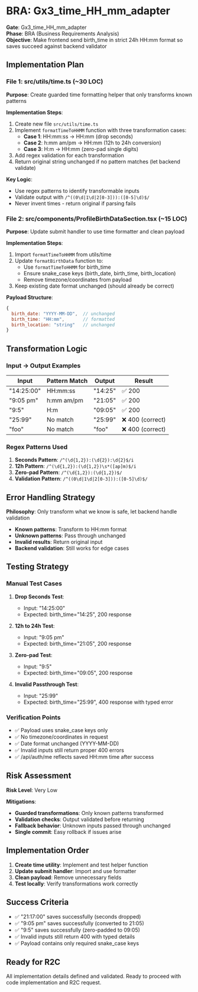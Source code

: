 # BRA: Gx3_time_HH_mm_adapter

**Gate**: Gx3_time_HH_mm_adapter  
**Phase**: BRA (Business Requirements Analysis)  
**Objective**: Make frontend send birth_time in strict 24h HH:mm format so saves succeed against backend validator  

## Implementation Plan

### File 1: src/utils/time.ts (~30 LOC)

**Purpose**: Create guarded time formatting helper that only transforms known patterns

**Implementation Steps**:
1. Create new file `src/utils/time.ts`
2. Implement `formatTimeToHHMM` function with three transformation cases:
   - **Case 1**: HH:mm:ss → HH:mm (drop seconds)
   - **Case 2**: h:mm am/pm → HH:mm (12h to 24h conversion)
   - **Case 3**: H:m → HH:mm (zero-pad single digits)
3. Add regex validation for each transformation
4. Return original string unchanged if no pattern matches (let backend validate)

**Key Logic**:
- Use regex patterns to identify transformable inputs
- Validate output with `/^((0\d|1\d|2[0-3])):([0-5]\d)$/` 
- Never invent times - return original if parsing fails

### File 2: src/components/ProfileBirthDataSection.tsx (~15 LOC)

**Purpose**: Update submit handler to use time formatter and clean payload

**Implementation Steps**:
1. Import `formatTimeToHHMM` from utils/time
2. Update `formatBirthData` function to:
   - Use `formatTimeToHHMM` for birth_time
   - Ensure snake_case keys (birth_date, birth_time, birth_location)
   - Remove timezone/coordinates from payload
3. Keep existing date format unchanged (should already be correct)

**Payload Structure**:
```javascript
{
  birth_date: "YYYY-MM-DD",  // unchanged
  birth_time: "HH:mm",       // formatted
  birth_location: "string"   // unchanged
}
```

## Transformation Logic

### Input → Output Examples

| Input | Pattern Match | Output | Result |
|-------|---------------|--------|---------|
| "14:25:00" | HH:mm:ss | "14:25" | ✅ 200 |
| "9:05 pm" | h:mm am/pm | "21:05" | ✅ 200 |
| "9:5" | H:m | "09:05" | ✅ 200 |
| "25:99" | No match | "25:99" | ❌ 400 (correct) |
| "foo" | No match | "foo" | ❌ 400 (correct) |

### Regex Patterns Used

1. **Seconds Pattern**: `/^(\d{1,2}):(\d{2}):\d{2}$/i`
2. **12h Pattern**: `/^(\d{1,2}):(\d{1,2})\s*([ap]m)$/i`
3. **Zero-pad Pattern**: `/^(\d{1,2}):(\d{1,2})$/`
4. **Validation Pattern**: `/^((0\d|1\d|2[0-3])):([0-5]\d)$/`

## Error Handling Strategy

**Philosophy**: Only transform what we know is safe, let backend handle validation

- **Known patterns**: Transform to HH:mm format
- **Unknown patterns**: Pass through unchanged
- **Invalid results**: Return original input
- **Backend validation**: Still works for edge cases

## Testing Strategy

### Manual Test Cases

1. **Drop Seconds Test**:
   - Input: "14:25:00" 
   - Expected: birth_time="14:25", 200 response

2. **12h to 24h Test**:
   - Input: "9:05 pm"
   - Expected: birth_time="21:05", 200 response

3. **Zero-pad Test**:
   - Input: "9:5"
   - Expected: birth_time="09:05", 200 response

4. **Invalid Passthrough Test**:
   - Input: "25:99"
   - Expected: birth_time="25:99", 400 response with typed error

### Verification Points

- ✅ Payload uses snake_case keys only
- ✅ No timezone/coordinates in request
- ✅ Date format unchanged (YYYY-MM-DD)
- ✅ Invalid inputs still return proper 400 errors
- ✅ /api/auth/me reflects saved HH:mm time after success

## Risk Assessment

**Risk Level**: Very Low

**Mitigations**:
- **Guarded transformations**: Only known patterns transformed
- **Validation checks**: Output validated before returning
- **Fallback behavior**: Unknown inputs passed through unchanged
- **Single commit**: Easy rollback if issues arise

## Implementation Order

1. **Create time utility**: Implement and test helper function
2. **Update submit handler**: Import and use formatter
3. **Clean payload**: Remove unnecessary fields
4. **Test locally**: Verify transformations work correctly

## Success Criteria

- ✅ "21:17:00" saves successfully (seconds dropped)
- ✅ "9:05 pm" saves successfully (converted to 21:05)
- ✅ "9:5" saves successfully (zero-padded to 09:05)
- ✅ Invalid inputs still return 400 with typed details
- ✅ Payload contains only required snake_case keys

## Ready for R2C

All implementation details defined and validated. Ready to proceed with code implementation and R2C request.

